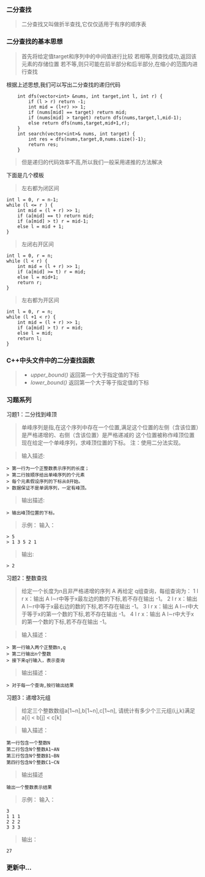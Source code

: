 ### 二分查找

> 二分查找又叫做折半查找,它仅仅适用于有序的顺序表

### 二分查找的基本思想

> 首先将给定值target和序列中的中间值进行比较
> 若相等,则查找成功,返回该元素的存储位置
> 若不等,则只可能在前半部分和后半部分,在缩小的范围内进行查找

根据上述思想,我们可以写出二分查找的递归代码

```
    int dfs(vector<int> &nums, int target,int l, int r) {
        if (l > r) return -1;
        int mid = (l+r) >> 1;
        if (nums[mid] == target) return mid;
        if (nums[mid] > target) return dfs(nums,target,l,mid-1);
        else return dfs(nums,target,mid+1,r);
    }
    int search(vector<int>& nums, int target) {
        int res = dfs(nums,target,0,nums.size()-1);
        return res;
    }
```
> 但是递归的代码效率不高,所以我们一般采用递推的方法解决

下面是几个模板

> 左右都为闭区间

```
int l = 0, r = n-1;
while (l <= r ) {
    int mid = (l + r) >> 1;
    if (a[mid] == t) return mid;
    if (a[mid] > t) r = mid-1;
    else l = mid + 1;
}
```

> 左闭右开区间

```
int l = 0, r = n;
while (l < r) {
    int mid = (l + r) >> 1;
    if (a[mid] >= t) r = mid;
    else l = mid+1;
    return r; 
}
```

> 左右都为开区间

```
int l = 0, r = n;
while (l +1 < r) {
    int mid = (l + r) >> 1;
    if (a[mid] > t) r = mid;
    else l = mid;
    return l;
}
```

### C++中<algorithm>头文件中的二分查找函数
> - *upper_bound()*  返回第一个大于指定值的下标
> - *lower_bound()*  返回第一个大于等于指定值的下标


### 习题系列

习题1：二分找到峰顶

> 单峰序列是指,在这个序列中存在一个位置,满足这个位置的左侧（含该位置）是严格递增的、右侧（含该位置）是严格递减的
> 这个位置被称作峰顶位置
> 现在给定一个单峰序列，求峰顶位置的下标。
> 注：使用二分法实现。

> 输入描述:
```
> 第一行为一个正整数表示序列的长度；
> 第二行按顺序给出单峰序列的个元素
> 每个元素假设序列的下标从0开始。
> 数据保证不是单调序列，一定有峰顶。
```
> 输出描述:
```
> 输出峰顶位置的下标。
```
> 示例：
> 输入：
```
> 5
> 1 3 5 2 1
```
> 输出:
```
> 2
```

习题2：整数查找

> 给定一个长度为n且非严格递增的序列 A
> 再给定 q组查询，每组查询为：
> 1 l r x：输出 A l∼r中等于x最左边的数的下标,若不存在输出 -1。
> 2 l r x：输出 A l∼r中等于x最右边的数的下标,若不存在输出 -1。
> 3 l r x：输出 A l∼r中大于等于x的第一个数的下标,若不存在输出 -1。
> 4 l r x：输出 A l∼r中大于x的第一个数的下标,若不存在输出 -1。

> 输入描述：
```
> 第一行输入两个正整数n,q
> 第二行输出n个整数 
> 接下来q行输入，表示查询
```

> 输出描述：
```
> 对于每一个查询,按行输出结果
```

习题3：递增3元组

> 给定三个整数数组a[1~n],b[1~n],c[1~n],
> 请统计有多少个三元组(i,j,k)满足a[i] < b[j] < c[k]

> 输入描述：
```
第一行包含一个整数N
第二行包含N个整数A1~AN
第三行包含N个整数B1~BN
第四行包含N个整数C1~CN
```
> 输出描述
```
输出一个整数表示结果
```
> 示例：
> 输入：
```
3
1 1 1
2 2 2
3 3 3
```
> 输出：
```
27
```

### 更新中...
